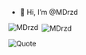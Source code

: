 - 👋 Hi, I’m @MDrzd

<!---
MDrzd/MDrzd is a ✨ special ✨ repository because its `README.md` (this file) appears on your GitHub profile.
You can click the Preview link to take a look at your changes.
--->

<p><img align="left" src="https://github-readme-stats.vercel.app/api/top-langs?username=MDrzd&show_icons=true&locale=en&layout=compact" alt="MDrzd" /></p>

<p>&nbsp;<img align="center" src="https://github-readme-stats.vercel.app/api?username=MDrzd&show_icons=true&locale=en" alt="MDrzd" /></p>

![Quote](https://quotes-github-readme.vercel.app/api?type=horizontal&theme=dark)

